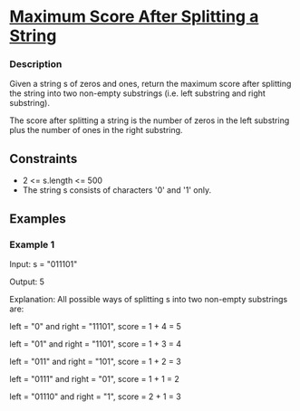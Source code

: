 # [Maximum Score After Splitting a String](https://leetcode.com/problems/maximum-score-after-splitting-a-string/)

### Description

Given a string s of zeros and ones, return the maximum score after splitting the string into two non-empty substrings (i.e. left substring and right substring).

The score after splitting a string is the number of zeros in the left substring plus the number of ones in the right substring.



## Constraints

- 2 <= s.length <= 500
- The string s consists of characters '0' and '1' only.

## Examples

### Example 1
Input: s = "011101"

Output: 5 

Explanation: 
All possible ways of splitting s into two non-empty substrings are:

left = "0" and right = "11101", score = 1 + 4 = 5 

left = "01" and right = "1101", score = 1 + 3 = 4 

left = "011" and right = "101", score = 1 + 2 = 3 

left = "0111" and right = "01", score = 1 + 1 = 2 

left = "01110" and right = "1", score = 2 + 1 = 3

